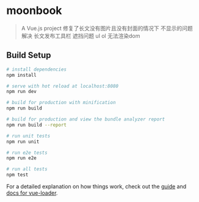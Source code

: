# moonbook

> A Vue.js project 
> 修复了长文没有图片且没有封面的情况下 不显示的问题
> 解决 长文发布工具栏 遮挡问题  ul ol 无法渲染dom

## Build Setup

``` bash
# install dependencies
npm install

# serve with hot reload at localhost:8080
npm run dev

# build for production with minification
npm run build

# build for production and view the bundle analyzer report
npm run build --report

# run unit tests
npm run unit

# run e2e tests
npm run e2e

# run all tests
npm test
```

For a detailed explanation on how things work, check out the [guide](http://vuejs-templates.github.io/webpack/) and [docs for vue-loader](http://vuejs.github.io/vue-loader).
